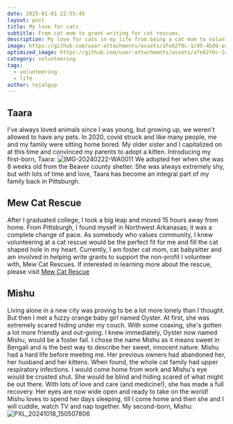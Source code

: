 ```yaml
---
date: 2025-01-01 22:55:45
layout: post
title: My love for cats
subtitle: From cat mom to grant writing for cat rescues.
description: My love for cats in my life from being a cat mom to volunteering at a cat rescue.
image: https://github.com/user-attachments/assets/afe62f0c-1c95-4bdd-ac25-ab11139da661
optimized_image: https://github.com/user-attachments/assets/afe62f0c-1c95-4bdd-ac25-ab11139da661
category: volunteering
tags:
  - volunteering
  - life
author: tejalgup
---
```



## Taara

I've always loved animals since I was young, but growing up, we weren't allowed to have any pets. In 2020, covid struck and like many people, me and my family were sitting home bored. My older sister and I capitalized on at this time and convinced my parents to adopt a kitten. Introducing my first-born, Taara: ![IMG-20240222-WA0011](https://github.com/user-attachments/assets/7d9f5664-9f76-4e28-a1f4-932dc0ee7596) We adopted her when she was 8 weeks old from the Beaver county shelter. She was always extremely shy, but with lots of time and love, Taara has become an integral part of my family back in Pittsburgh. 

## Mew Cat Rescue

After I graduated college, I took a big leap and moved 15 hours away from home. From Pittsburgh, I found myself in Northwest Arkanasas; it was a complete change of pace. As somebody who values community, I knew volunteering at a cat rescue would be the perfect fit for me and fill the cat shaped hole in my heart. Currently, I am foster cat mom, cat babysitter and am involved in helping write grants to support the non-profit I volunteer with, Mew Cat Rescues. If interested in learning more about the rescue, please visit [Mew Cat Rescue](https://www.mewcatrescue.com/)

## Mishu

Living alone in a new city was proving to be a lot more lonely than I thought. But then I met a fuzzy orange baby girl named Oyster. At first, she was extremely scared hiding under my couch. With some coaxing, she's gotten a lot more friendly and out-going. I knew immediately, Oyster now named Mishu, would be a foster fail. I chose the name Mishu as it means sweet in Bengali and is the best way to describe her sweet, innocent nature. Mishu had a hard life before meeting me. Her previous owners had abandoned her, her husband and her kittens. When found, the whole cat family had upper respiratory infections. I would come home from work and Mishu's eye would be crusted shut. She would be blind and hiding scared of what might be out there. With lots of love and care (and medicine!), she has made a full recovery. Her eyes are now wide open and ready to take on the world! Mishu loves to spend her days sleeping, till I come home and then she and I will cuddle, watch TV and nap together. My second-born, Mishu: ![PXL_20241018_150507806](https://github.com/user-attachments/assets/764752a9-e51d-4c33-a8ee-96c2568dc867)


